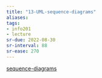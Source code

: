 ```yaml
---
title: "13-UML-sequence-diagrams"
aliases: 
tags: 
- info201
- lecture
sr-due: 2022-08-30
sr-interval: 88
sr-ease: 270
---
```


[sequence-diagrams](notes/sequence-diagrams.md)

